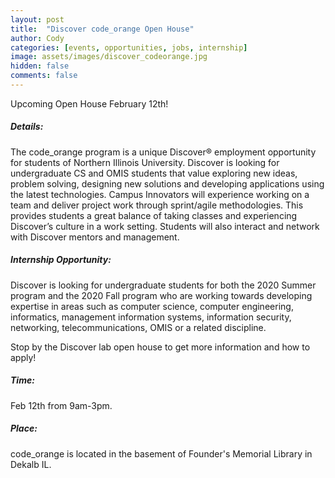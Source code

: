 ```yaml
---
layout: post
title:  "Discover code_orange Open House"
author: Cody
categories: [events, opportunities, jobs, internship]
image: assets/images/discover_codeorange.jpg
hidden: false
comments: false
---
```

Upcoming Open House February 12th!

##### Details:
The code_orange program is a unique Discover® employment opportunity for students of Northern Illinois University. Discover is looking for undergraduate CS and OMIS students that value exploring new ideas, problem solving, designing new solutions and developing applications using the latest technologies. Campus Innovators will experience working on a team and deliver project work through sprint/agile methodologies. This provides students a great balance of taking classes and experiencing Discover’s culture in a work setting. Students will also interact and network with Discover mentors and management.

##### Internship Opportunity:
Discover is looking for undergraduate students for both the 2020 Summer program and the 2020 Fall program who are working towards developing expertise in areas such as computer science, computer engineering, informatics, management information systems, information security, networking, telecommunications, OMIS or a related discipline.

Stop by the Discover lab open house to get more information and how to apply!

##### Time: 
Feb 12th from 9am-3pm.
##### Place: 
code_orange is located in the basement of Founder's Memorial Library in Dekalb IL.